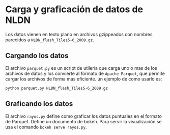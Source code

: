 # Carga y graficación de datos de NLDN

Los datos vienen en texto plano en archivos gzippeados con nombres parecidos a
`NLDN_flash_Tiles5-6_2009.gz`.

## Cargando los datos

El archivo `parquet.py` es un script de utilería que carga uno o mas de
los archivos de datos y los convierte al formato de `Apache Parquet`, que
permite cargar los archivos de forma mas eficiente. un ejemplo de como usarlo
es:

```
python parquet.py NLDN_flash_Tiles5-6_2009.gz
```

## Graficando los datos

El archivo `rayos.py` define como graficar los datos puntuales en el formato de
Parquet. Define un documento de bokeh. Para servir la visualización se usa el
comando `bokeh serve rayos.py`.
